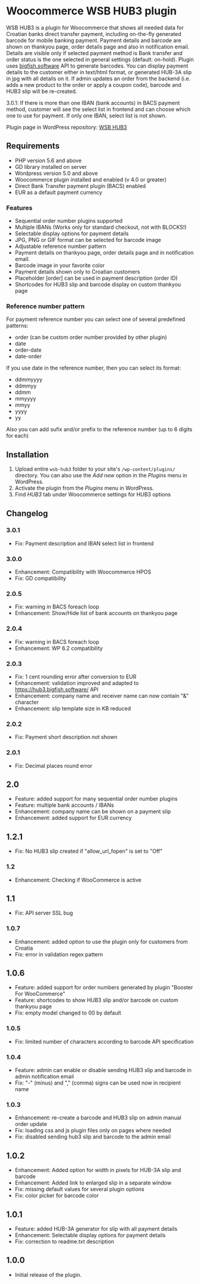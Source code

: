 # Woocommerce WSB HUB3 plugin

WSB HUB3 is a plugin for Woocommerce that shows all needed data for Croatian banks direct transfer payment, including on-the-fly generated barcode for mobile banking payment. Payment details and barcode are shown on thankyou page, order details page and also in notification email. Details are visible only if selected payment method is Bank transfer and order status is the one selected in general settings (default: on-hold).
Plugin uses [bigfish.software](https://hub3.bigfish.software]) API to generate barcodes.
You can display payment details to the customer either in text/html format, or generated HUB-3A slip in jpg with all details on it.
If admin updates an order from the backend (i.e. adds a new product to the order or apply a coupon code), barcode and HUB3 slip will be re-created.

3.0.1: If there is more than one IBAN (bank accounts) in BACS payment method, customer will see the select list in frontend and can choose which one to use
for payment. If only one IBAN, select list is not shown.

Plugin page in WordPress repository: [WSB HUB3](https://hr.wordpress.org/plugins/wsb-hub3/)

## Requirements

- PHP version 5.6 and above
- GD library installed on server
- Wordpress version 5.0 and above
- Woocommerce plugin installed and enabled (v 4.0 or greater)
- Direct Bank Transfer payment plugin (BACS) enabled
- EUR as a default payment currency

### Features

- Sequential order number plugins supported
- Multiple IBANs (Works only for standard checkout, not with BLOCKS!)
- Selectable display options for payment details
- JPG, PNG or GIF format can be selected for barcode image
- Adjustable reference number pattern
- Payment details on thankyou page, order details page and in notification email.
- Barcode image in your favorite color
- Payment details shown only to Croatian customers
- Placeholder [order] can be used in payment description (order ID)
- Shortcodes for HUB3 slip and barcode display on custom thankyou page

### Reference number pattern

For payment reference number you can select one of several predefined patterns:

- order (can be custom order number provided by other plugin)
- date
- order-date
- date-order

If you use date in the reference number, then you can select its format:

- ddmmyyyy
- ddmmyy
- ddmm
- mmyyyy
- mmyy
- yyyy
- yy

Also you can add sufix and/or prefix to the reference number (up to 6 digits for each)

## Installation

1. Upload entire `wsb-hub3` folder to your site's `/wp-content/plugins/` directory. You can also use the _Add new_
   option in the _Plugins_ menu in WordPress.
2. Activate the plugin from the _Plugins_ menu in WordPress.
3. Find _HUB3_ tab under Woocommerce settings for HUB3 options

## Changelog

### 3.0.1

- Fix: Payment description and IBAN select list in frontend

### 3.0.0

- Enhancement: Compatibility with Woocommerce HPOS
- Fix: GD compatibility

### 2.0.5

- Fix: warning in BACS foreach loop
- Enhancement: Show/Hide list of bank accounts on thankyou page

### 2.0.4

- Fix: warning in BACS foreach loop
- Enhancement: WP 6.2 compatibility

### 2.0.3

- Fix: 1 cent rounding error after conversion to EUR
- Enhancement: validation improved and adapted to https://hub3.bigfish.software/ API
- Enhancement: company name and receiver name can now contain "&" character
- Enhancement: slip template size in KB reduced

### 2.0.2

- Fix: Payment short description not shown

### 2.0.1

- Fix: Decimal places round error

## 2.0

- Feature: added support for many sequential order number plugins
- Feature: multiple bank accounts / IBANs
- Enhancement: company name can be shown on a payment slip
- Enhancement: added support for EUR currency

## 1.2.1

- Fix: No HUB3 slip created if "allow_url_fopen" is set to "Off"

### 1.2

- Enhancement: Checking if WooCommerce is active

## 1.1

- Fix: API server SSL bug

### 1.0.7

- Enhancement: added option to use the plugin only for customers from Croatia
- Fix: error in validation regex pattern

## 1.0.6

- Feature: added support for order numbers generated by plugin "Booster For WooCommerce"
- Feature: shortcodes to show HUB3 slip and/or barcode on custom thankyou page
- Fix: empty model changed to 00 by default

### 1.0.5

- Fix: limited number of characters according to barcode API specification

### 1.0.4

- Feature: admin can enable or disable sending HUB3 slip and barcode in admin notification email
- Fix: "-" (minus) and "," (comma) signs can be used now in recipient name

### 1.0.3

- Enhancement: re-create a barcode and HUB3 slip on admin manual order update
- Fix: loading css and js plugin files only on pages where needed
- Fix: disabled sending hub3 slip and barcode to the admin email

## 1.0.2

- Enhancement: Added option for width in pixels for HUB-3A slip and barcode
- Enhancement: Added link to enlarged slip in a separate window
- Fix: missing default values for several plugin options
- Fix: color picker for barcode color

## 1.0.1

- Feature: added HUB-3A generator for slip with all payment details
- Enhancement: Selectable display options for payment details
- Fix: correction to readme.txt description

## 1.0.0

- Initial release of the plugin.
